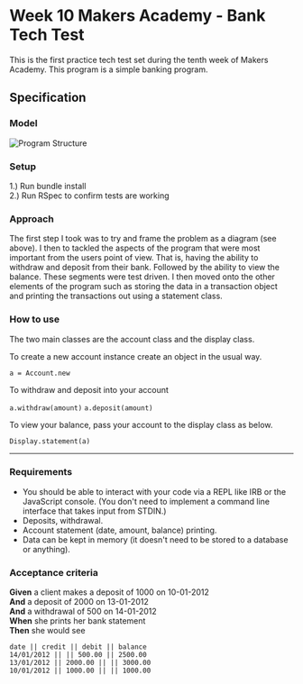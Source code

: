 # Week 10 Makers Academy - Bank Tech Test
This is the first practice tech test set during the tenth week of Makers Academy. This program is a simple banking program.

## Specification

### Model

![Program Structure](https://image.ibb.co/cp5xtc/Bank_Tech_Test_Diagram.jpg)

### Setup

1.) Run bundle install  
2.) Run RSpec to confirm tests are working

### Approach

The first step I took was to try and frame the problem as a diagram (see above). I then to tackled the aspects of the program that were most important from the users point of view. That is, having the ability to withdraw and deposit from their bank. Followed by the ability to view the balance. These segments were test driven. I then moved onto the other elements of the program such as storing the data in a transaction object and printing the transactions out using a statement class.

### How to use

The two main classes are the account class and the display class.  

To create a new account instance create an object in the usual way.  

`a = Account.new`

To withdraw and deposit into your account   

`a.withdraw(amount)`
`a.deposit(amount)`

To view your balance, pass your account to the display class as below.  

`Display.statement(a)`

--------------------

### Requirements

* You should be able to interact with your code via a REPL like IRB or the JavaScript console.  (You don't need to implement a command line interface that takes input from STDIN.)
* Deposits, withdrawal.
* Account statement (date, amount, balance) printing.
* Data can be kept in memory (it doesn't need to be stored to a database or anything).

### Acceptance criteria

**Given** a client makes a deposit of 1000 on 10-01-2012  
**And** a deposit of 2000 on 13-01-2012  
**And** a withdrawal of 500 on 14-01-2012  
**When** she prints her bank statement  
**Then** she would see

```
date || credit || debit || balance
14/01/2012 || || 500.00 || 2500.00
13/01/2012 || 2000.00 || || 3000.00
10/01/2012 || 1000.00 || || 1000.00
```
